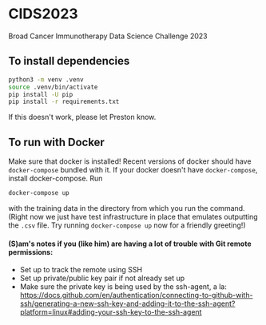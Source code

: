 # CIDS2023

Broad Cancer Immunotherapy Data Science Challenge 2023

## To install dependencies

```sh
python3 -m venv .venv
source .venv/bin/activate
pip install -U pip
pip install -r requirements.txt
```

If this doesn't work, please let Preston know.

## To run with Docker

Make sure that docker is installed! Recent versions of
docker should have `docker-compose` bundled with it.
If your docker doesn't have `docker-compose`, install docker-compose.
Run

```sh
docker-compose up
```

with the training data in the directory from which you run the command.
(Right now we just have test infrastructure in place
that emulates outputting the `.csv` file. Try running
`docker-compose up` now for a friendly greeting!)


#### (S)am's notes if you (like him) are having a lot of trouble with Git remote permissions:
- Set up to track the remote using SSH
- Set up private/public key pair if not already set up
- Make sure the private key is being used by the ssh-agent, a la: https://docs.github.com/en/authentication/connecting-to-github-with-ssh/generating-a-new-ssh-key-and-adding-it-to-the-ssh-agent?platform=linux#adding-your-ssh-key-to-the-ssh-agent

